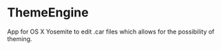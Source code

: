 ThemeEngine
===========

App for OS X Yosemite to edit .car files which allows for the possibility of theming.
